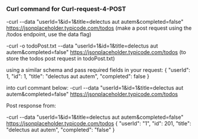 
### Curl command for Curl-request-4-POST

-curl --data "userId=1&id=1&title=delectus aut autem&completed=false" https://jsonplaceholder.typicode.com/todos (make a post request using the /todos endpoint, use the data flag)

-curl -o todoPost.txt --data "userId=1&id=1&title=delectus aut autem&completed=false" https://jsonplaceholder.typicode.com/todos (to store the todos post request in todoPost.txt)




using a similar schema and pass required fields in your request: 
{
    "userId": 1,
    "id": 1,
    "title": "delectus aut autem",
    "completed": false
}

into curl commant below: 
-curl --data "userId=1&id=1&title=delectus aut autem&completed=false" https://jsonplaceholder.typicode.com/todos



Post response from:

 -curl --data "userId=1&id=1&title=delectus aut autem&completed=false" https://jsonplaceholder.typicode.com/todos
{
  "userId": "1",
  "id": 201,
  "title": "delectus aut autem",
  "completed": "false"
}
